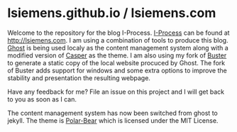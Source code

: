 lsiemens.github.io / lsiemens.com
=================================

Welcome to the repository for the blog I-Process. [I-Process](http://lsiemens.com) can be found at http://lsiemens.com. I am using a combination of tools to produce this blog. [Ghost](https://ghost.org/) is being used localy as the content management system along with a modified version of [Casper](https://github.com/TryGhost/Casper) as the theme. I am also using my fork of [Buster](https://github.com/lsiemens/buster) to generate a static copy of the local website procuced by Ghost. The fork of Buster adds support for windows and some extra options to improve the stability and presentation the resulting webpage.

Have any feedback for me? File an issue on this project and I will get back to you as soon as I can.

The content management system has now been switched from ghost to jekyll. 
The theme is [Polar-Bear](https://github.com/diezcami/polar-bear-theme) 
which is licensed under the MIT License.
